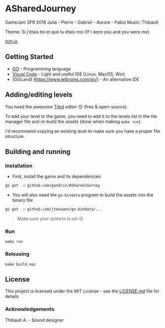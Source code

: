 ﻿# ASharedJourney
GameJam SFR 2018 Julia - Pierre - Gabriel - Aurore - Fabio
Music: Thibault

Theme: Si j'étais toi et que tu étais moi (If I were you and you were me)

[Itch.io](https://fmaschi.itch.io/a-shared-journey)

## Getting Started

* [GO](https://golang.org) - Programming language
* [Visual Code](https://code.visualstudio.com) - Light and useful IDE (Linux, MacOS, Win)
* [GOLand] (https://www.jetbrains.com/go/) - An alternative IDE

## Adding/editing levels

You need the awesome [Tiled](https://www.mapeditor.org/) editor :blush: (free & open-source).

To add your level to the game, you need to add it to the levels list in the tile manager file and re-build the assets (done when making `make run`).

I'd recommend copying an existing level to make sure you have a proper file structure.


## Building and running

### Installation

- First, install the game and its dependencies

```bash
go get -u github.com/gandrin/ASharedJourney
```

- You will also need the `go-bindata` program to build the assets into the binary file

```bash
go get -u github.com/jteeuwen/go-bindata/...
```

> Make sure your `$GOPATH` is set :wink:

### Run

```
make run
```

### Releasing

```
make build_mac
```

## License

This project is licensed under the MIT License - see the [LICENSE.md](LICENSE.md) file for details

### Acknowledgements

Thibault A. - Sound designer 
